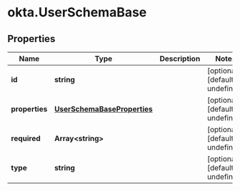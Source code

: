 # okta.UserSchemaBase

## Properties

Name | Type | Description | Notes
------------ | ------------- | ------------- | -------------
**id** | **string** |  | [optional] [default to undefined]
**properties** | [**UserSchemaBaseProperties**](UserSchemaBaseProperties.md) |  | [optional] [default to undefined]
**required** | **Array&lt;string&gt;** |  | [optional] [default to undefined]
**type** | **string** |  | [optional] [default to undefined]

